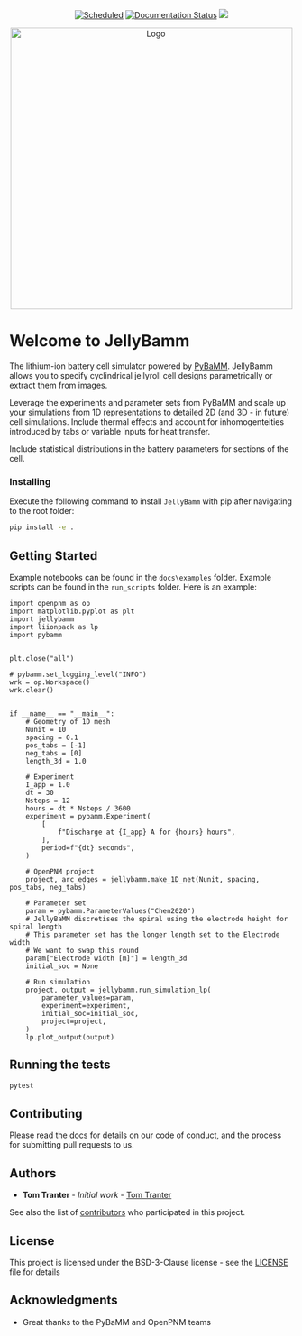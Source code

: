 <p align="center">
  <a href="https://github.com/TomTranter/JellyBaMM/actions/workflows/ci.yml"><img src="https://github.com/TomTranter/JellyBaMM/actions/workflows/ci.yml/badge.svg?branch=main" alt="Scheduled"></a>
  <a href="https://jellybamm.readthedocs.io/en/latest/?badge=latest"><img src="https://readthedocs.org/projects/jellybamm/badge/?version=latest" alt="Documentation Status"></a>
  <a href="https://codecov.io/gh/TomTranter/JellyBaMM" > 
 <img src="https://codecov.io/gh/TomTranter/JellyBaMM/graph/badge.svg?token=U8IN5ZME8E"/> 
 </a>
</p>

<p align="center">
<img src="docs\logo.jpg" width="500" height="500" alt="Logo">
</p>

# Welcome to JellyBamm

The lithium-ion battery cell simulator powered by [PyBaMM](https://www.pybamm.org/). JellyBamm allows you to specify cyclindrical jellyroll cell designs parametrically or extract them from images.

Leverage the experiments and parameter sets from PyBaMM and scale up your simulations from 1D representations to detailed 2D (and 3D - in future) cell simulations. Include thermal effects and account for inhomogenteities introduced by tabs or variable inputs for heat transfer.

Include statistical distributions in the battery parameters for sections of the cell.

### Installing

Execute the following command to install `JellyBamm` with pip after navigating to the root folder:

```bash
pip install -e .
```

## Getting Started

Example notebooks can be found in the `docs\examples` folder. Example scripts can be found in the `run_scripts` folder. Here is an example:

```
import openpnm as op
import matplotlib.pyplot as plt
import jellybamm
import liionpack as lp
import pybamm


plt.close("all")

# pybamm.set_logging_level("INFO")
wrk = op.Workspace()
wrk.clear()


if __name__ == "__main__":
    # Geometry of 1D mesh
    Nunit = 10
    spacing = 0.1
    pos_tabs = [-1]
    neg_tabs = [0]
    length_3d = 1.0

    # Experiment
    I_app = 1.0
    dt = 30
    Nsteps = 12
    hours = dt * Nsteps / 3600
    experiment = pybamm.Experiment(
        [
            f"Discharge at {I_app} A for {hours} hours",
        ],
        period=f"{dt} seconds",
    )

    # OpenPNM project
    project, arc_edges = jellybamm.make_1D_net(Nunit, spacing, pos_tabs, neg_tabs)

    # Parameter set
    param = pybamm.ParameterValues("Chen2020")
    # JellyBaMM discretises the spiral using the electrode height for spiral length
    # This parameter set has the longer length set to the Electrode width
    # We want to swap this round
    param["Electrode width [m]"] = length_3d
    initial_soc = None

    # Run simulation
    project, output = jellybamm.run_simulation_lp(
        parameter_values=param,
        experiment=experiment,
        initial_soc=initial_soc,
        project=project,
    )
    lp.plot_output(output)
```

## Running the tests

```bash
pytest
```


## Contributing

Please read the [docs](https://jellybamm.readthedocs.io/en/latest/?badge=latest) for details on our code of conduct, and the process for submitting pull requests to us.


## Authors

- **Tom Tranter** - _Initial work_ - [Tom Tranter](https://github.com/TomTranter)

See also the list of [contributors](https://github.com/TomTranter/JellyBaMM/contributors) who participated in this project.

## License

This project is licensed under the BSD-3-Clause license - see the [LICENSE](LICENSE) file for details

## Acknowledgments

- Great thanks to the PyBaMM and OpenPNM teams
